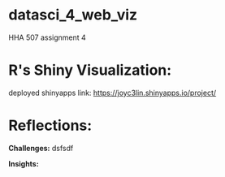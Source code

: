 # datasci_4_web_viz
HHA 507 assignment 4

# R's Shiny Visualization:

deployed shinyapps link: <https://joyc3lin.shinyapps.io/project/>

# Reflections:

**Challenges:** 
dsfsdf

**Insights:** 
